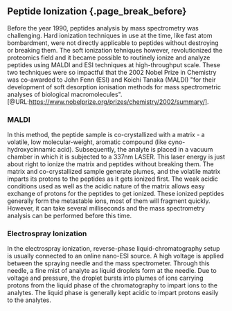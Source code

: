 ## Peptide Ionization {.page_break_before}
Before the year 1990, peptides analysis by mass spectrometry was challenging. 
Hard ionization techniques in use at the time, like fast atom bombardment, were not directly applicable to peptides without destroying or breaking them.
The soft ionization tehniques however, revolutionized the proteomics field and it became possible to routinely ionize and analyze peptides using MALDI and ESI techniques at high-throughput scale. 
These two techniques were so impactful that the 2002 Nobel Prize in Chemistry was co-awarded to John Fenn (ESI) and Koichi Tanaka (MALDI) "for their development of soft desorption ionisation methods for mass spectrometric analyses of biological macromolecules". [@URL:https://www.nobelprize.org/prizes/chemistry/2002/summary/].

### MALDI
In this method, the peptide sample is co-crystallized with a matrix - a volatile, low molecular-weight, aromatic compound (like cyno-hydroxycinnamic acid).
Subsequently, the analyte is placed in a vacuum chamber in which it is subjected to a 337nm LASER.
This laser energy is just about right to ionize the matrix and peptides without breaking them.
The matrix and co-crystallized sample generate plumes, and the volatile matrix imparts its protons to the peptides as it gets ionized first.
The weak acidic conditions used as well as the acidic nature of the matrix allows easy exchange of protons for the peptides to get ionized.
These ionized peptides generally form the metastable ions, most of them will fragment quickly.
However, it can take several milliseconds and the mass spectrometry analysis can be performed before this time.

### Electrospray Ionization
In the electrospray ionization, reverse-phase liquid-chromatography setup is usually connected to an online nano-ESI source.
A high voltage is applied between the spraying needle and the mass spectrometer.
Through this needle, a fine mist of analyte as liquid droplets form at the needle.
Due to voltage and pressure, the droplet bursts into plumes of ions carrying protons from the liquid phase of the chromatography to impart ions to the analytes.
The liquid phase is generally kept acidic to impart protons easily to the analytes.
